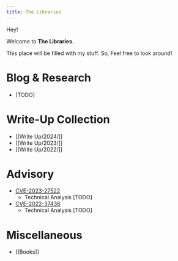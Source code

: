 ```yaml
---
title: The Libraries
---
```


Hey!

Welcome to **The Libraries**. 

This place will be filled with my stuff. So, Feel free to look around!
# Blog & Research

- [TODO]

# Write-Up Collection

- [[Write Up/2024/]]
- [[Write Up/2023/]]
- [[Write Up/2022/]]

# Advisory

- [CVE-2023-27522](https://www.cve.org/CVERecord?id=CVE-2023-27522)
	- Technical Analysis [TODO]
- [CVE-2022-37436](https://www.cve.org/CVERecord?id=CVE-2022-37436)
	- Technical Analysis [TODO]

# Miscellaneous

- [[Books]]